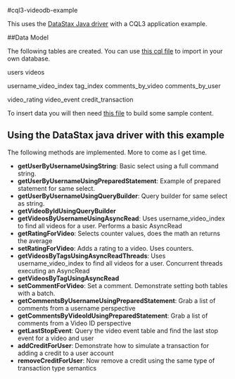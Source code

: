 #cql3-videodb-example

This uses the [DataStax Java driver](https://github.com/datastax/java-driver) with a CQL3 application example.

##Data Model

The following tables are created. You can use [this cql file](https://github.com/pmcfadin/cql3-videodb-example/blob/master/src/main/resources/videodb.cql) to import in your own database.

users
videos

username_video_index
tag_index
comments_by_video
comments_by_user

video_rating
video_event
credit_transaction

To insert data you will then need [this file](https://github.com/pmcfadin/cql3-videodb-example/blob/master/src/main/resources/videodb_dummy_data.cql) to build some sample content. 


## Using the DataStax java driver with this example

The following methods are implemented. More to come as I get time.

- **getUserByUsernameUsingString**: Basic select using a full command string. 
- **getUserByUsernameUsingPreparedStatement**: Example of prepared statement for same select. 
- **getUserByUsernameUsingQueryBuilder**: Query builder for same select as string. 
- **getVideoByIdUsingQueryBuilder**
- **getVideosByUsernameUsingAsyncRead**: Uses username_video_index to find all videos for a user. Performs a basic AsyncRead
- **getRatingForVideo**: Selects counter values, does the math an returns the average
- **setRatingForVideo**: Adds a rating to a video. Uses counters.
- **getVideosByTagsUsingAsyncReadThreads**: Uses username_video_index to find all videos for a user. Concurrent threads executing an AsyncRead
- **getVideosByTagUsingAsyncRead**
- **setCommentForVideo**: Set a comment. Demonstrate setting both tables with a batch.
- **getCommentsByUsernameUsingPreparedStatement**: Grab a list of comments from a username perspective
- **getCommentsByVideoIdUsingPreparedStatement**: Grab a list of comments from a Video ID perspective
- **getLastStopEvent**: Query the video event table and find the last stop event for a video and user
- **addCreditForUser**: Demonstrate how to simulate a transaction for adding a credit to a user account
- **removeCreditForUser**: Now remove a credit using the same type of transaction type semantics

